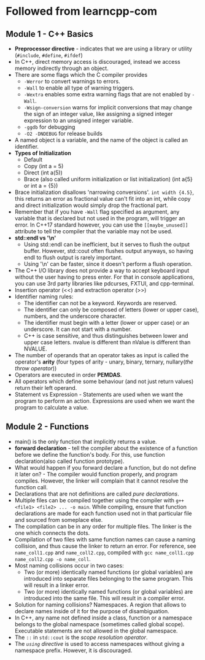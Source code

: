 # Followed from learncpp-com

## Module 1 - C++ Basics

- **Preprocessor directive** - indicates that we are using a library or utility (`#include`, `#define`, `#ifdef`)
- In C++, direct memory access is discouraged, instead we access memory indirectly through an object.
- There are some flags which the C compiler provides
  - `-Werror` to convert warnings to errors.
  - `-Wall` to enable all type of warning triggers.
  - `-Wextra` enables some extra warning flags that are not enabled by `-Wall`.
  - `-Wsign-conversion` warns for implicit conversions that may change the sign of an integer value, like assigning a signed integer expression to an unsigned integer variable.
  - `-ggdb` for debugging
  - `-O2 -DNDEBUG` for release builds
- A named object is a variable, and the name of the object is called an identifier.
- **Types of Initialization**
  - Default
  - Copy (int a = 5)
  - Direct (int a(5))
  - Brace (also called uniform initialization or list initialization) (int a{5} or int a = {5})
- Brace initialization disallows 'narrowing conversions'. `int width {4.5}`, this returns an error as fractional value can't fit into an int, while copy and direct initialization would simply drop the fractional part.
- Remember that if you have `-Wall` flag specified as argument, any variable that is declared but not used in the program, will trigger an error. In C++17 standard however, you can use the `[[maybe_unused]]` attribute to tell the compiler that the variable may not be used.
- **std::endl vs '\n'**
  - Using std::endl can be inefficient, but it serves to flush the output buffer. However, std::cout often flushes output anyways, so having endl to flush output is rarely important.
  - Using '\n' can be faster, since it doesn't perform a flush operation.
- The C++ I/O library does not provide a way to accept keyboard input without the user having to press enter. For that in console applications, you can use 3rd party libraries like pdcurses, FXTUI, and cpp-terminal.
- Insertion operator (<<) and extraction operator (>>)
- Identifier naming rules:
  - The identifier can not be a keyword. Keywords are reserved.
  - The identifier can only be composed of letters (lower or upper case), numbers, and the underscore character.
  - The identifier must begin with a letter (lower or upper case) or an underscore. It can not start with a number.
  - C++ is case sensitive, and thus distinguishes between lower and upper case letters. nvalue is different than nValue is different than NVALUE.
- The number of operands that an operator takes as input is called the operator's **arity** (four types of arity - unary, binary, ternary, nullary(_the throw operator_))
- Operators are executed in order **PEMDAS**.
- All operators which define some behaviour (and not just return values) return their left operand.
- Statement vs Expression - Statements are used when we want the program to perform an action. Expressions are used when we want the program to calculate a value.

## Module 2 - Functions

- main() is the only function that implicitly returns a value.
- **forward declaration** - tell the compiler about the existence of a function before we define the function's body. For this, use function declaration(also called function prototype).
- What would happen if you forward declare a function, but do not define it later on? - The compiler would function properly, and program compiles. However, the linker will complain that it cannot resolve the function call.
- Declarations that are not definitions are called _pure declarations_.
- Multiple files can be compiled together using the compiler with `g++ <file1> <file2> ... -o main`. While compiling, ensure that function declarations are made for each function used not in that particular file and sourced from someplace else.
- The compilation can be in any order for multiple files. The linker is the one which connects the dots.
- Compilation of two files with same function names can cause a naming collision, and thus cause the linker to return an error. For reference, see `name_coll1.cpp` and `name_coll2.cpp`, compiled with `gcc name_coll1.cpp name_coll2.cpp -o name_coll`.
- Most naming collisions occur in two cases:
  - Two (or more) identically named functions (or global variables) are introduced into separate files belonging to the same program. This will result in a linker error.
  - Two (or more) identically named functions (or global variables) are introduced into the same file. This will result in a compiler error.
- Solution for naming collisions? Namespaces. A region that allows to declare names inside of it for the purpose of disambiguation.
- In C++, any name not defined inside a class, function or a namespace belongs to the global namespace (sometimes called global scope). Executable statements are not allowed in the global namespace.
- The `::` in `std::cout` is the _scope resolution operator_.
- The _`using` directive_ is used to access namespaces without giving a namespace prefix. However, it is discouraged.
